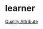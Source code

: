 # learner

[Quality Attribute](https://github.com/roengrit/learner/blob/master/quality-attributes.md)
